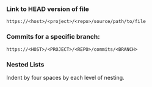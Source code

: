### Link to HEAD version of file

```
https://<host>/<project>/<repo>/source/path/to/file
```


### Commits for a specific branch:

```
https://<HOST>/<PROJECT>/<REPO>/commits/<BRANCH>
```


### Nested Lists

Indent by four spaces by each level of nesting.